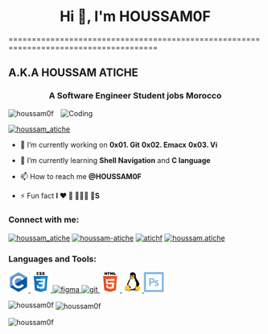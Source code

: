 <h1 align="center">Hi 👋, I'm HOUSSAM0F</h1>
======================================================================================

A.K.A HOUSSAM ATICHE
---------------------

<h3 align="center">A Software Engineer Student jobs Morocco</h3>
<img align="right" alt="Coding" width="400" src="https://cdn.dribbble.com/users/1162077/screenshots/3848914/programmer.gif">


<p align="left"> <img src="https://komarev.com/ghpvc/?username=houssam0f&label=Profile%20views&color=0e75b6&style=flat" alt="houssam0f" /> </p>

<p align="left"> <a href="https://twitter.com/houssam_atiche" target="blank"><img src="https://img.shields.io/twitter/follow/houssam_atiche?logo=twitter&style=for-the-badge" alt="houssam_atiche" /></a> </p>

- 🔭 I’m currently working on **0x01. Git** **0x02. Emacx** **0x03. Vi**

- 🌱 I’m currently learning **Shell Navigation** and **C language**

- 📫 How to reach me **@HOUSSAM0F**

- ⚡ Fun fact **I ❤️ 🏀 🏋🏻‍♀️ 🎨S**

<h3 align="left">Connect with me:</h3>
<p align="left">
<a href="https://twitter.com/houssam_atiche" target="blank"><img align="center" src="https://raw.githubusercontent.com/rahuldkjain/github-profile-readme-generator/master/src/images/icons/Social/twitter.svg" alt="houssam_atiche" height="30" width="40" /></a>
<a href="https://linkedin.com/in/houssam-atiche" target="blank"><img align="center" src="https://raw.githubusercontent.com/rahuldkjain/github-profile-readme-generator/master/src/images/icons/Social/linked-in-alt.svg" alt="houssam-atiche" height="30" width="40" /></a>
<a href="https://fb.com/atichf" target="blank"><img align="center" src="https://raw.githubusercontent.com/rahuldkjain/github-profile-readme-generator/master/src/images/icons/Social/facebook.svg" alt="atichf" height="30" width="40" /></a>
<a href="https://instagram.com/houssam.atiche" target="blank"><img align="center" src="https://raw.githubusercontent.com/rahuldkjain/github-profile-readme-generator/master/src/images/icons/Social/instagram.svg" alt="houssam.atiche" height="30" width="40" /></a>
</p>

<h3 align="left">Languages and Tools:</h3>
<p align="left"> <a href="https://www.cprogramming.com/" target="_blank" rel="noreferrer"> <img src="https://raw.githubusercontent.com/devicons/devicon/master/icons/c/c-original.svg" alt="c" width="40" height="40"/> </a> <a href="https://www.w3schools.com/css/" target="_blank" rel="noreferrer"> <img src="https://raw.githubusercontent.com/devicons/devicon/master/icons/css3/css3-original-wordmark.svg" alt="css3" width="40" height="40"/> </a> <a href="https://www.figma.com/" target="_blank" rel="noreferrer"> <img src="https://www.vectorlogo.zone/logos/figma/figma-icon.svg" alt="figma" width="40" height="40"/> </a> <a href="https://git-scm.com/" target="_blank" rel="noreferrer"> <img src="https://www.vectorlogo.zone/logos/git-scm/git-scm-icon.svg" alt="git" width="40" height="40"/> </a> <a href="https://www.w3.org/html/" target="_blank" rel="noreferrer"> <img src="https://raw.githubusercontent.com/devicons/devicon/master/icons/html5/html5-original-wordmark.svg" alt="html5" width="40" height="40"/> </a> <a href="https://www.linux.org/" target="_blank" rel="noreferrer"> <img src="https://raw.githubusercontent.com/devicons/devicon/master/icons/linux/linux-original.svg" alt="linux" width="40" height="40"/> </a> <a href="https://www.photoshop.com/en" target="_blank" rel="noreferrer"> <img src="https://raw.githubusercontent.com/devicons/devicon/master/icons/photoshop/photoshop-line.svg" alt="photoshop" width="40" height="40"/> </a> </p>

<p><img align="left" src="https://github-readme-stats.vercel.app/api/top-langs?username=houssam0f&show_icons=true&locale=en&layout=compact" alt="houssam0f" /></p>

<p>&nbsp;<img align="center" src="https://github-readme-stats.vercel.app/api?username=houssam0f&show_icons=true&locale=en" alt="houssam0f" /></p>

<p><img align="center" src="https://github-readme-streak-stats.herokuapp.com/?user=houssam0f&" alt="houssam0f" /></p>
